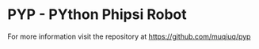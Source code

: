 # PYP - PYthon Phipsi Robot

For more information visit the repository at https://github.com/muqiuq/pyp
